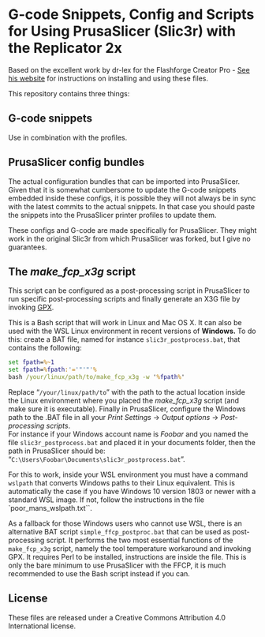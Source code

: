 # G-code Snippets, Config and Scripts for Using PrusaSlicer (Slic3r) with the Replicator 2x

Based on the excellent work by dr-lex for the Flashforge Creator Pro - [See his website](https://www.dr-lex.be/software/ffcp-slic3r-profiles.html#config) for instructions on installing and using these files.

This repository contains three things:

## G-code snippets

Use in combination with the profiles.

## PrusaSlicer config bundles

The actual configuration bundles that can be imported into PrusaSlicer. Given that it is somewhat cumbersome to update the G-code snippets embedded inside these configs, it is possible they will not always be in sync with the latest commits to the actual snippets. In that case you should paste the snippets into the PrusaSlicer printer profiles to update them.

These configs and G-code are made specifically for PrusaSlicer. They might work in the original Slic3r from which PrusaSlicer was forked, but I give no guarantees.

## The *make_fcp_x3g* script

This script can be configured as a post-processing script in PrusaSlicer to run specific post-processing scripts and finally generate an X3G file by invoking [GPX](https://github.com/markwal/GPX).

This is a Bash script that will work in Linux and Mac OS X. It can also be used with the WSL Linux environment in recent versions of **Windows.** To do this: create a BAT file, named for instance `slic3r_postprocess.bat`, that contains the following:

```cmd
set fpath=%~1
set fpath=%fpath:'='"'"'%
bash /your/linux/path/to/make_fcp_x3g -w '%fpath%'
```

Replace “`/your/linux/path/to`” with the path to the actual location inside the Linux environment where you placed the *make_fcp_x3g* script (and make sure it is executable). Finally in PrusaSlicer, configure the Windows path to the .BAT file in all your *Print Settings* → *Output options* → *Post-processing scripts*.\
For instance if your Windows account name is *Foobar* and you named the file `slic3r_postprocess.bat` and placed it in your documents folder, then the path in PrusaSlicer should be: “`C:\Users\Foobar\Documents\slic3r_postprocess.bat`”.

For this to work, inside your WSL environment you must have a command `wslpath` that converts Windows paths to their Linux equivalent. This is automatically the case if you have Windows 10 version 1803 or newer with a standard WSL image. If not, follow the instructions in the file `poor_mans_wslpath.txt``.

As a fallback for those Windows users who cannot use WSL, there is an alternative BAT script `simple_ffcp_postproc.bat` that can be used as post-processing script. It performs the two most essential functions of the `make_fcp_x3g` script, namely the tool temperature workaround and invoking GPX. It requires Perl to be installed, instructions are inside the file. This is only the bare minimum to use PrusaSlicer with the FFCP, it is much recommended to use the Bash script instead if you can.

## License

These files are released under a Creative Commons Attribution 4.0 International license.
